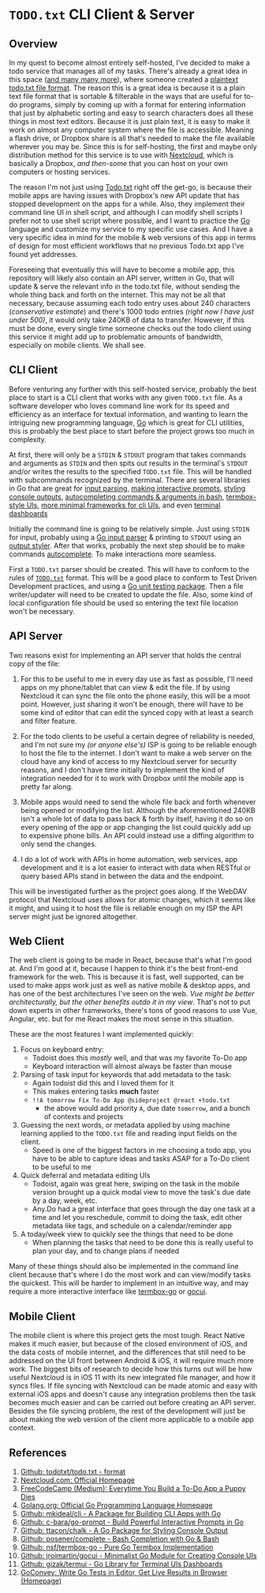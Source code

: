 `TODO.txt` CLI Client & Server
============================


Overview
--------

In my quest to become almost entirely self-hosted, I've decided to make a todo service that manages all of my tasks. There's already a great idea in this space ([and many many more][03]), where someone created a [plaintext todo.txt file format][01]. The reason this is a great idea is because it is a plain text file format that is sortable & filterable in the ways that are useful for to-do programs, simply by coming up with a format for entering information that just by alphabetic sorting and easy to search characters does all these things in most text editors. Because it is just plain text, it is easy to make it work on almost any computer system where the file is accessible. Meaning a flash drive, or Dropbox share is all that's needed to make the file available wherever you may be. Since this is for self-hosting, the first and maybe only distribution method for this service is to use with [Nextcloud][02], which is basically a Dropbox, *and then-some* that you can host on your own computers or hosting services.

The reason I'm not just using [Todo.txt][01] right off the get-go, is because their mobile apps are having issues with Dropbox's new API update that has stopped development on the apps for a while. Also, they implement their command line UI in shell script, and although I can modify shell scripts I prefer not to use shell script where possible, and I want to practice the [Go][04] language and customize my service to my specific use cases. And I have a very specific idea in mind for the mobile & web versions of this app in terms of design for most efficient workflows that no previous Todo.txt app I've found yet addresses.

Foreseeing that eventually this will have to become a mobile app, this repository will likely also contain an API server, written in Go, that will update & serve the relevant info in the todo.txt file, without sending the whole thing back and forth on the internet. This may not be all that necessary, because assuming each todo entry uses about 240 characters (*conservative estimate*) and there's 1000 todo entries *(right now I have just under 500)*, it would only take 240KB of data to transfer. However, if this must be done, every single time someone checks out the todo client using this service it might add up to problematic amounts of bandwidth, especially on mobile clients. We shall see.


CLI Client
----------

Before venturing any further with this self-hosted service, probably the best place to start is a CLI client that works with any given `TODO.txt` file. As a software developer who loves command line work for its speed and efficiency as an interface for textual information, and wanting to learn the intriguing new programming language, [Go][04] which is great for CLI utilities, this is probably the best place to start before the project grows too much in complexity.

At first, there will only be a `STDIN` & `STDOUT` program that takes commands and arguments as `STDIN` and then spits out results in the terminal's `STDOUT` and/or writes the results to the specified `TODO.txt` file. This will be handled with subcommands recognized by the terminal. There are several libraries in Go that are great for [input parsing][05], [making interactive prompts][06], [styling console outputs][07], [autocompleting commands & arguments in bash][08], [termbox-style UIs][09], [more minimal frameworks for cli UIs][10], and even [terminal dashboards][11]

Initially the command line is going to be relatively simple. Just using `STDIN` for input, probably using a [Go input parser][05] & printing to `STDOUT` using an [output styler][07]. After that works, probably the next step should be to make commands [autocomplete][08]. To make interactions more seamless.

First a `TODO.txt` parser should be created. This will have to conform to the rules of [`TODO.txt`][01] format. This will be a good place to conform to Test Driven Development practices, and using a [Go unit testing package][12]. Then a file writer/updater will need to be created to update the file. Also, some kind of local configuration file should be used so entering the text file location won't be necessary.


API Server
----------

Two reasons exist for implementing an API server that holds the central copy of the file:

1. For this to be useful to me in every day use as fast as possible, I'll need apps on my phone/tablet that can view & edit the file. If by using Nextcloud it can sync the file onto the phone easily, this will be a moot point. However, just sharing it won't be enough, there will have to be some kind of editor that can edit the synced copy with at least a search and filter feature.

2. For the todo clients to be useful a certain degree of reliability is needed, and I'm not sure my *(or anyone else's)* ISP is going to be reliable enough to host the file to the internet. I don't want to make a web server on the cloud have any kind of access to my Nextcloud server for security reasons, and I don't have time initially to implement the kind of integration needed for it to work with Dropbox until the mobile app is pretty far along.

3. Mobile apps would need to send the whole file back and forth whenever being opened or modifying the list. Although the aforementioned 240KB isn't a whole lot of data to pass back & forth by itself, having it do so on every opening of the app or app changing the list could quickly add up to expensive phone bills. An API could instead use a diffing algorithm to only send the changes.

4. I do a lot of work with APIs in home automation, web services, app development and it is a lot easier to interact with data when RESTful or query based APIs stand in between the data and the endpoint.

This will be investigated further as the project goes along. If the WebDAV protocol that Nextcloud uses allows for atomic changes, which it seems like it might, and using it to host the file is reliable enough on my ISP the API server might just be ignored altogether.


Web Client
----------

The web client is going to be made in React, because that's what I'm good at. And I'm good at it, because I happen to think it's the best front-end framework for the web. This is because it is fast, well supported, can be used to make apps work just as well as native mobile & desktop apps, and has one of the best architectures I've seen on the web. *Vue might be better architecturally, but the other benefits outdo it in my view*. That's not to put down experts in other frameworks, there's tons of good reasons to use Vue, Angular, etc. but for me React makes the most sense in this situation.

These are the most features I want implemented quickly:

1. Focus on keyboard entry:
    * Todoist does this *mostly* well, and that was my favorite To-Do app
    * Keyboard interaction will almost always be faster than mouse
2. Parsing of task input for keywords that add metadata to the task:
    * Again todoist did this and I loved them for it
    * This makes entering tasks **much** faster
    * `!!A tomorrow Fix To-Do App @sideproject @react +todo.txt`
      * the above would add priority `A`, due date `tomorrow`, and a bunch of contexts and projects
3. Guessing the next words, or metadata applied by using machine learning applied to the `TODO.txt` file and reading input fields on the client.
    * Speed is one of the biggest factors in me choosing a todo app, you have to be able to capture ideas and tasks ASAP for a To-Do client to be useful to me
4. Quick deferral and metadata editing UIs
    * Todoist, again was great here, swiping on the task in the mobile version brought up a quick modal view to move the task's due date by a day, week, etc.
    * Any.Do had a great interface that goes through the day one task at a time and let you reschedule, commit to doing the task, edit other metadata like tags, and schedule on a calendar/reminder app
5. A today/week view to quickly see the things that need to be done
    * When planning the tasks that need to be done this is really useful to plan your day, and to change plans if needed

Many of these things should also be implemented in the command line client because that's where I do the most work and can view/modify tasks the quickest. This will be harder to implement in an intuitive way, and may require a more interactive interface like [termbox-go][09] or [gocui][10].


Mobile Client
-------------

The mobile client is where this project gets the most tough. React Native makes it much easier, but because of the closed environment of iOS, and the data costs of mobile internet, and the differences that still need to be addressed on the UI front between Android & iOS, it will require much more work. The biggest bits of research to decide how this turns out will be how useful Nextcloud is in iOS 11 with its new integrated file manager, and how it syncs files. If file syncing with Nextcloud can be made atomic and easy with external iOS apps and doesn't cause any integration problems then the task becomes much easier and can be carried out before creating an API server. Besides the file syncing problem, the rest of the development will just be about making the web version of the client more applicable to a mobile app context.


References
----------

1. [Github: todotxt/todo.txt - format][01]
2. [Nextcloud.com: Official Homepage][02]
3. [FreeCodeCamp (Medium): Everytime You Build a To-Do App a Puppy Dies][03]
4. [Golang.org: Official Go Programming Language Homepage][04]
5. [Github: mkideal/cli - A Package for Building CLI Apps with Go][05]
6. [Github: c-bara/go-prompt - Build Powerful Interactive Prompts in Go][06]
7. [Github: ttacon/chalk - A Go Package for Styling Console Output][07]
8. [Github: posener/complete - Bash Completion with Go & Bash][08]
9. [Github: nsf/termbox-go - Pure Go Termbox Implementation][09]
10. [Github: jroimartin/gocui - Minimalist Go Module for Creating Console UIs][10]
11. [Github: gizak/termui - Go Library for Terminal UIs Dashboards][11]
12. [GoConvey: Write Go Tests in Editor, Get Live Results in Browser (Homepage)][12]

[01]: https://github.com/todotxt/todo.txt "Github: todotxt/todo.txt - format"
[02]: https://nextcloud.com/ "Nextcloud.com: Official Homepage"
[03]: https://medium.freecodecamp.org/every-time-you-build-a-to-do-list-app-a-puppy-dies-505b54637a5d "FreeCodeCamp (Medium): Every Time You Build a To-Do App a Puppy Dies"
[04]: https://golang.org/ "Golang.org: Official Go Programming Language Homepage"
[05]: https://github.com/mkideal/cli "Github: mkideal/cli - A Package for Building CLI Apps with Go"
[06]: https://github.com/c-bata/go-prompt "Github: c-bara/go-prompt - Build Powerful Interactive Prompts in Go"
[07]: https://github.com/ttacon/chalk "Github: ttacon/chalk - A Go Package for Styling Console Output"
[08]: https://github.com/posener/complete "Github: posener/complete - Bash Completion with Go & Bash"
[09]: https://github.com/nsf/termbox-go "Github: nsf/termbox-go - Pure Go Termbox Implementation"
[10]: https://github.com/jroimartin/gocui "Github: jroimartin/gocui - Minimalist Go Module for Creating Console UIs"
[11]: https://github.com/gizak/termui "Github: gizak/termui - Go Library for Terminal UIs Dashboards"
[12]: http://goconvey.co/ "GoConvey: Write Go Tests in Editor, Get Live Results in Browser (Homepage)"
